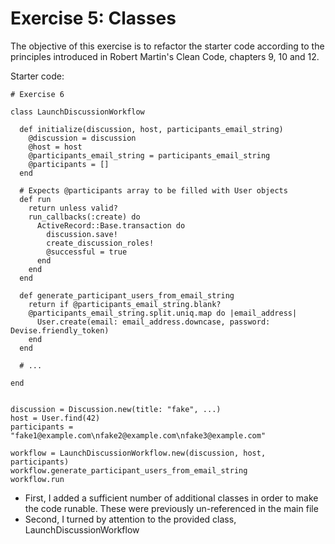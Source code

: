 # Exercise 5: Classes

The objective of this exercise is to refactor the starter code according to the principles introduced in Robert Martin's Clean Code, chapters 9, 10 and 12.

Starter code:

```
# Exercise 6

class LaunchDiscussionWorkflow

  def initialize(discussion, host, participants_email_string)
    @discussion = discussion
    @host = host
    @participants_email_string = participants_email_string
    @participants = []
  end

  # Expects @participants array to be filled with User objects
  def run
    return unless valid?
    run_callbacks(:create) do
      ActiveRecord::Base.transaction do
        discussion.save!
        create_discussion_roles!
        @successful = true
      end
    end
  end

  def generate_participant_users_from_email_string
    return if @participants_email_string.blank?
    @participants_email_string.split.uniq.map do |email_address|
      User.create(email: email_address.downcase, password: Devise.friendly_token)
    end
  end

  # ...

end


discussion = Discussion.new(title: "fake", ...)
host = User.find(42)
participants = "fake1@example.com\nfake2@example.com\nfake3@example.com"

workflow = LaunchDiscussionWorkflow.new(discussion, host, participants)
workflow.generate_participant_users_from_email_string
workflow.run
```

- First, I added a sufficient number of additional classes in order to make the code runable. These were previously un-referenced in the main file
- Second, I turned by attention to the provided class, LaunchDiscussionWorkflow
